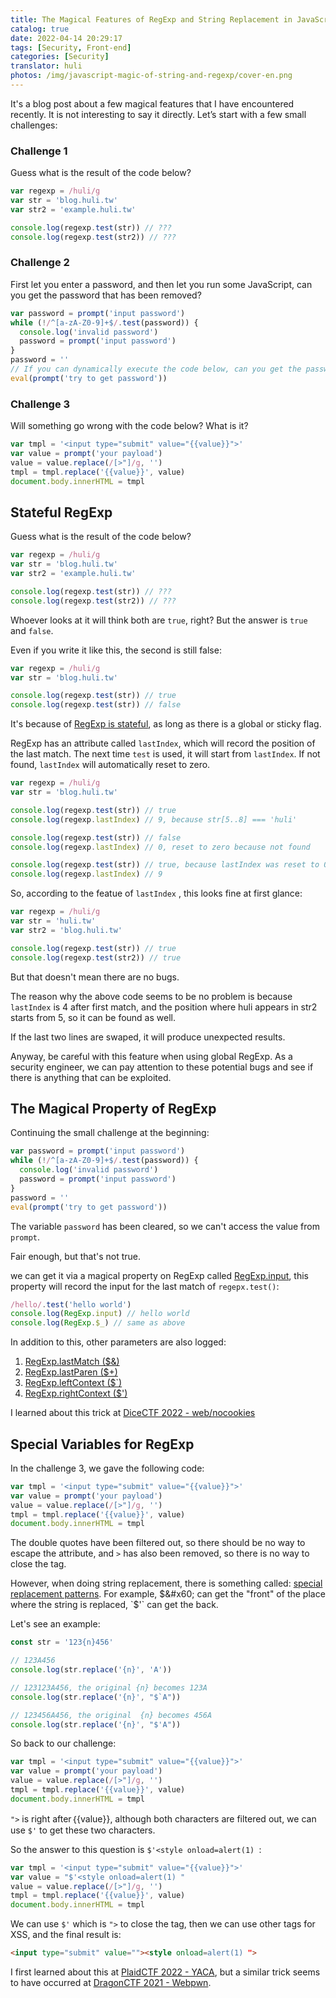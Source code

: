 ```yaml
---
title: The Magical Features of RegExp and String Replacement in JavaScript
catalog: true
date: 2022-04-14 20:29:17
tags: [Security, Front-end]
categories: [Security]
translator: huli
photos: /img/javascript-magic-of-string-and-regexp/cover-en.png
---
```


<img src="/img/javascript-magic-of-string-and-regexp/cover-en.png" style="display:none;">

It's a blog post about a few magical features that I have encountered recently. It is not interesting to say it directly. Let’s start with a few small challenges:

<!-- more -->

### Challenge 1

Guess what is the result of the code below?

``` js
var regexp = /huli/g
var str = 'blog.huli.tw'
var str2 = 'example.huli.tw'

console.log(regexp.test(str)) // ???
console.log(regexp.test(str2)) // ???
```

### Challenge 2

First let you enter a password, and then let you run some JavaScript, can you get the password that has been removed?

``` js
var password = prompt('input password')
while (!/^[a-zA-Z0-9]+$/.test(password)) {
  console.log('invalid password')
  password = prompt('input password')
}
password = ''
// If you can dynamically execute the code below, can you get the password?
eval(prompt('try to get password'))
```

### Challenge 3

Will something go wrong with the code below? What is it?

``` js
var tmpl = '<input type="submit" value="{{value}}">'
var value = prompt('your payload')
value = value.replace(/[>"]/g, '')
tmpl = tmpl.replace('{{value}}', value)
document.body.innerHTML = tmpl
```

## Stateful RegExp

Guess what is the result of the code below?

``` js
var regexp = /huli/g
var str = 'blog.huli.tw'
var str2 = 'example.huli.tw'

console.log(regexp.test(str)) // ???
console.log(regexp.test(str2)) // ???
```

Whoever looks at it will think both are `true`, right? But the answer is `true` and `false`.

Even if you write it like this, the second is still false:

``` js
var regexp = /huli/g
var str = 'blog.huli.tw'

console.log(regexp.test(str)) // true
console.log(regexp.test(str)) // false
```

It's because of [RegExp is stateful](https://developer.mozilla.org/en-US/docs/Web/JavaScript/Reference/Global_Objects/RegExp/test), as long as there is a global or sticky flag.

RegExp has an attribute called `lastIndex`, which will record the position of the last match. The next time `test` is used, it will start from `lastIndex`. If not found, `lastIndex` will automatically reset to zero.

``` js
var regexp = /huli/g
var str = 'blog.huli.tw'

console.log(regexp.test(str)) // true
console.log(regexp.lastIndex) // 9, because str[5..8] === 'huli' 

console.log(regexp.test(str)) // false
console.log(regexp.lastIndex) // 0, reset to zero because not found

console.log(regexp.test(str)) // true, because lastIndex was reset to 0
console.log(regexp.lastIndex) // 9
```

So, according to the featue of `lastIndex` , this looks fine at first glance:

``` js
var regexp = /huli/g
var str = 'huli.tw' 
var str2 = 'blog.huli.tw'

console.log(regexp.test(str)) // true
console.log(regexp.test(str2)) // true
```

But that doesn't mean there are no bugs.

The reason why the above code seems to be no problem is because `lastIndex` is 4 after first match, and the position where huli appears in str2 starts from 5, so it can be found as well.

If the last two lines are swaped, it will produce unexpected results.

Anyway, be careful with this feature when using global RegExp. As a security engineer, we can pay attention to these potential bugs and see if there is anything that can be exploited.

## The Magical Property of RegExp

Continuing the small challenge at the beginning:

``` js
var password = prompt('input password')
while (!/^[a-zA-Z0-9]+$/.test(password)) {
  console.log('invalid password')
  password = prompt('input password')
}
password = ''
eval(prompt('try to get password'))
```

The variable `password` has been cleared, so we can't access the value from `prompt`.

Fair enough, but that's not true.

we can get it via a magical property on RegExp called [RegExp.input](https://developer.mozilla.org/en-US/docs/Web/JavaScript/Reference/Global_Objects/RegExp/input), this property will record the input for the last match of `regepx.test()`:

``` js
/hello/.test('hello world')
console.log(RegExp.input) // hello world
console.log(RegExp.$_) // same as above
```

In addition to this, other parameters are also logged:

1. [RegExp.lastMatch ($&)](https://developer.mozilla.org/en-US/docs/Web/JavaScript/Reference/Global_Objects/RegExp/lastMatch)
2. [RegExp.lastParen ($+)](https://developer.mozilla.org/en-US/docs/Web/JavaScript/Reference/Global_Objects/RegExp/lastParen)
3. [RegExp.leftContext ($&#x60;)](https://developer.mozilla.org/en-US/docs/Web/JavaScript/Reference/Global_Objects/RegExp/leftContext)
4. [RegExp.rightContext ($')](https://developer.mozilla.org/en-US/docs/Web/JavaScript/Reference/Global_Objects/RegExp/rightContext)

I learned about this trick at [DiceCTF 2022 - web/nocookies](https://blog.bawolff.net/2022/02/write-up-for-dicectf-2022-nocookies.html)

## Special Variables for RegExp

In the challenge 3, we gave the following code:

``` js
var tmpl = '<input type="submit" value="{{value}}">'
var value = prompt('your payload')
value = value.replace(/[>"]/g, '')
tmpl = tmpl.replace('{{value}}', value)
document.body.innerHTML = tmpl
```

The double quotes have been filtered out, so there should be no way to escape the attribute, and `>` has also been removed, so there is no way to close the tag.

However, when doing string replacement, there is something called: [special replacement patterns](https://developer.mozilla.org/en-US/docs/Web/JavaScript/Reference/Global_Objects/String/replace#specifying_a_string_as_a_parameter). For example, $&#x60; can get the "front" of the place where the string is replaced, `$'` can get the back.

Let's see an example:

``` js
const str = '123{n}456'

// 123A456
console.log(str.replace('{n}', 'A'))

// 123123A456, the original {n} becomes 123A
console.log(str.replace('{n}', "$`A"))

// 123456A456, the original  {n} becomes 456A
console.log(str.replace('{n}', "$'A"))
```

So back to our challenge:

``` js
var tmpl = '<input type="submit" value="{{value}}">'
var value = prompt('your payload')
value = value.replace(/[>"]/g, '')
tmpl = tmpl.replace('{{value}}', value)
document.body.innerHTML = tmpl
```

`">` is right after｛{value}}, although both characters are filtered out, we can use `$'` to get these two characters.

So the answer to this question is `$'<style onload=alert(1) `:

``` js
var tmpl = '<input type="submit" value="{{value}}">'
var value = "$'<style onload=alert(1) "
value = value.replace(/[>"]/g, '')
tmpl = tmpl.replace('{{value}}', value)
document.body.innerHTML = tmpl
```

We can use `$'` which is `">` to close the tag, then we can use other tags for XSS, and the final result is:

``` html
<input type="submit" value=""><style onload=alert(1) ">
```

I first learned about this at [PlaidCTF 2022 - YACA](https://gitea.nitowa.xyz/nitowa/PlaidCTF-YACA), but a similar trick seems to have occurred at [DragonCTF 2021 - Webpwn](https://balsn.tw/ctf_writeup/20211127-dragonctf2021/#webpwn).
